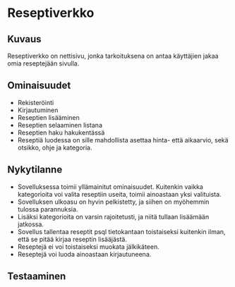 # Reseptiverkko

## Kuvaus
Reseptiverkko on nettisivu, jonka tarkoituksena on antaa käyttäjien jakaa omia reseptejään sivulla.

## Ominaisuudet
- Rekisteröinti
- Kirjautuminen
- Reseptien lisääminen
- Reseptien selaaminen listana
- Reseptien haku hakukentässä
- Reseptiä luodessa on sille mahdollista asettaa hinta- että aikaarvio, sekä otsikko, ohje ja kategoria.

## Nykytilanne
- Sovelluksessa toimii yllämainitut ominaisuudet. Kuitenkin vaikka kategorioita voi valita reseptiin useita, toimii ainoastaan yksi valituista.
- Sovelluksen ulkoasu on hyvin pelkistetty, ja siihen on myöhemmin tulossa parannuksia.
- Lisäksi kategorioita on varsin rajoitetusti, ja niitä tullaan lisäämään jatkossa.
- Sovellus tallentaa reseptit psql tietokantaan toistaiseksi kuitenkin ilman, että se pitää kirjaa reseptin lisääjästä.
- Reseptejä ei voi toistaiseksi muokata jälkikäteen.
- Reseptejä voi luoda ainoastaan kirjautuneena.

## Testaaminen